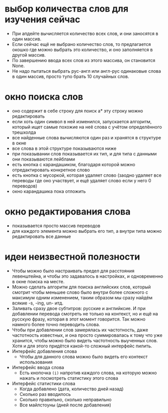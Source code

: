 # выбор количества слов для изучения сейчас

* При апдейте вычисляется количество всех слов, и они заносятся в один массив.
* Если сейчас ещё не выбрано количество слов, то предлагается окошко где можно выбрать это количество, и оно заполняется в другой массив.
* По завершению ввода всех слов из этого массива, он становится None.
* Не надо пытаться выбрать рус-англ или англ-рус одинаковые слова в один массив, просто тупо брать 10 случайных слов.

# окно поиска слов

* оно содержит в себе строку для поиск
а* эту строку можно редактировать
* если хоть один символ в ней изменился, запускается алгоритм, который ищет самые похожие на неё слова с учётом определённого трешхолда
* все найденные слова вычисляются один раз и хранятся в структуре в окне
* все слова в этой структуре показываются ниже
* при показывании слов показывается их тип, и для типа с данными они показываются лейблами
* есть кнопка с карандашиком, благодаря которой можно отредактировать конкретное слово
* есть кнопка с мусоркой, которая удаляет слово (заодно удаляет все переводы где оно участвует, и ещё удаляет слово если у него 0 переводов)
* окно карандашика пока отложить

# окно редактирования слова

* показывается просто массив переводов
* для каждого элемента можно выбрать его тип, а внутри типа можно редактировать все данные

# идеи неизвестной полезности

* Чтобы можно было настраивать предел для расстояния левенштейна, и чтобы это задавалось в настройках, и одновременно в окне поиска на месте.
* Можно сделать алгоритм для поиска английских слов, который смотрит чтобы меньшее слово было внутри более сложного с максимум одним изменением, таким образом мы сразу найдём всякие -s, -ing, un- итд.
* Заливать сразу двое субтитров: русские и английксие. И при добавлении перевода смотреть не только на контекст, но и ещё на русскую фразу, которая в этот момент говорится. Так можно намного более точно переводить слова.
* Чтобы при добавлении слов замерялась их частотность, даже частотность известных, и она просто суммировалась к тому что уже хранится, чтобы можно было видеть частотность выученных слов. Хотя и для этого придётся какой-то сложный интерфейс пилить.
* Интерфейс добавления слова
  * Чтобы для данного слова можно было видеть его контекст использования
* Интерфейс ввода слова
  * Есть кнопочка `(i)` напротив каждого слова, на которую можно нажать и посмотреть статистику этого слова
* Интерфейс статистики слова
  * Когда добавлено (дата, количество дней назад)
  * Сколько раз вводилось
  * Сколько правильно, сколько неправильно
  * Все майлстоуны (дней после добавления)